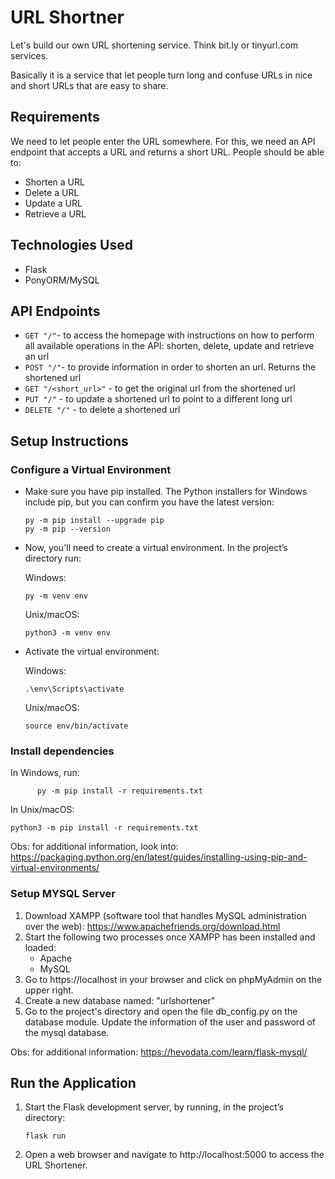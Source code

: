 # URL Shortner

Let's build our own URL shortening service. Think bit.ly or tinyurl.com services.

Basically it is a service that let people turn long and confuse URLs in nice and short URLs that are easy to share.

## Requirements

We need to let people enter the URL somewhere. For this, we need an API endpoint that accepts a URL and returns a short URL. People should be able to:

* Shorten a URL
* Delete a URL
* Update a URL
* Retrieve a URL

## Technologies Used

* Flask
* PonyORM/MySQL

## API Endpoints

- `GET "/"`- to access the homepage with instructions on how to perform all available operations in the API: shorten, delete,
update and retrieve an url
- `POST "/"`- to provide information in order to shorten an url. Returns the shortened url
- `GET "/<short_url>"` - to get the original url from the shortened url
- `PUT "/"` - to update a shortened url to point to a different long url
- `DELETE "/"` - to delete a shortened url

## Setup Instructions

  ### Configure a Virtual Environment
  * Make sure you have pip installed. The Python installers for Windows include pip, but you can confirm
    you have the latest version:

        py -m pip install --upgrade pip
        py -m pip --version 

  * Now, you'll need to create a virtual environment. In the project’s directory run:

    Windows:
    
        py -m venv env

    Unix/macOS:
    
        python3 -m venv env

  * Activate the virtual environment:
    
    Windows:
    
        .\env\Scripts\activate

    Unix/macOS:
    
        source env/bin/activate
    
  ### Install dependencies

  In Windows, run:
  
          py -m pip install -r requirements.txt

  In Unix/macOS:
  
    python3 -m pip install -r requirements.txt

  Obs: for additional information, look into: 
  https://packaging.python.org/en/latest/guides/installing-using-pip-and-virtual-environments/
  
  ### Setup MYSQL Server
  
  1. Download XAMPP (software tool that handles MySQL administration over the web):
        https://www.apachefriends.org/download.html
  2. Start the following two processes once XAMPP has been installed and loaded:
       * Apache
       * MySQL
  3. Go to https://localhost in your browser and click on phpMyAdmin on the upper right.
  4. Create a new database named: "urlshortener"
  5. Go to the project's directory and open the file db_config.py on the database module. 
        Update the information of the user and password of the mysql database.

  Obs: for additional information: https://hevodata.com/learn/flask-mysql/

  ## Run the Application

  1. Start the Flask development server, by running, in the project’s directory:

         flask run
     
  3. Open a web browser and navigate to http://localhost:5000 to access the URL Shortener.








  
